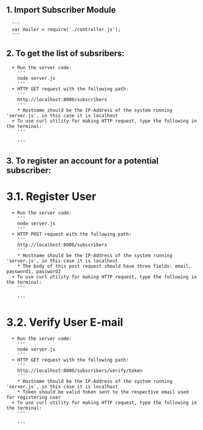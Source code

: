 
## 1. Import Subscriber Module

      '''
      var mailer = require('./controller.js');
      '''

## 2. To get the list of subsribers:
      + Run the server code:
        '''
        node server.js 
        '''
      + HTTP GET request with the following path:
        '''
        http://localhost:8000/subscribers
        '''
        * Hostname should be the IP-Address of the system running 'server.js', in this case it is localhost
      + To use curl utility for making HTTP request, type the following in the terminal:
        '''
        
        '''

## 3. To register an account for a potential subscriber:
  # 3.1. Register User
      + Run the server code:
        '''
        node server.js 
        '''
      + HTTP POST request with the following path:
        '''
        http://localhost:8000/subscribers
        '''
        * Hostname should be the IP-Address of the system running 'server.js', in this case it is localhost
        * The body of this post request should have three fields: email, password1, password2 
      + To use curl utility for making HTTP request, type the following in the terminal:
        '''
        
        '''

  # 3.2. Verify User E-mail 
      + Run the server code:
        '''
        node server.js 
        '''
      + HTTP GET request with the following path:
        '''
        http://localhost:8000/subscribers/verify/token
        '''
        * Hostname should be the IP-Address of the system running 'server.js', in this case it is localhost
        * Token should be valid token sent to the respective email used for registering user
      + To use curl utility for making HTTP request, type the following in the terminal:
        '''
         
        '''

